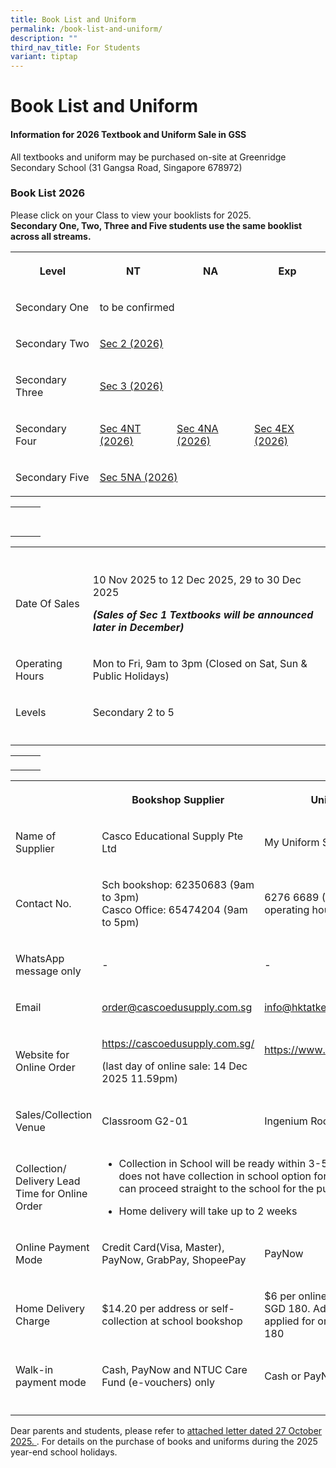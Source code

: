 ```yaml
---
title: Book List and Uniform
permalink: /book-list-and-uniform/
description: ""
third_nav_title: For Students
variant: tiptap
---
```

<h1><strong>Book List and Uniform</strong></h1>
<h4>Information for 2026 Textbook and Uniform Sale in GSS</h4>
<p>All textbooks and uniform may be purchased on-site at Greenridge Secondary
School (31 Gangsa Road, Singapore 678972)</p>
<h3>Book List 2026</h3>
<p>Please click on your Class to view your booklists for 2025.
<br><strong>Secondary One, Two, Three and Five students use the same booklist across all streams.</strong>
</p>
<table style="minWidth: 100px">
<colgroup>
<col>
<col>
<col>
<col>
</colgroup>
<tbody>
<tr>
<th rowspan="1" colspan="1">
<p>Level</p>
</th>
<th rowspan="1" colspan="1">
<p>NT</p>
</th>
<th rowspan="1" colspan="1">
<p>NA</p>
</th>
<th rowspan="1" colspan="1">
<p>Exp</p>
</th>
</tr>
<tr>
<td rowspan="1" colspan="1">
<p>Secondary One</p>
</td>
<td rowspan="1" colspan="3">
<p>to be confirmed</p>
</td>
</tr>
<tr>
<td rowspan="1" colspan="1">
<p>Secondary Two</p>
</td>
<td rowspan="1" colspan="3">
<p><a href="/files/Booklists 2026/GRSS_Booklist_2026_S2.pdf" rel="noopener nofollow" target="_blank">Sec 2 (2026)</a>
</p>
</td>
</tr>
<tr>
<td rowspan="1" colspan="1">
<p>Secondary Three</p>
</td>
<td rowspan="1" colspan="3">
<p><a href="/files/Booklists 2026/GRSS_Booklist_2026_S3.pdf" rel="noopener nofollow" target="_blank">Sec 3 (2026)</a>
</p>
</td>
</tr>
<tr>
<td rowspan="1" colspan="1">
<p>Secondary Four</p>
</td>
<td rowspan="1" colspan="1">
<p><a href="/files/Booklists 2026/GRSS_Booklist_2026_S4NT.pdf" rel="noopener nofollow" target="_blank">Sec 4NT (2026)</a>
</p>
</td>
<td rowspan="1" colspan="1">
<p><a href="/files/Booklists 2026/GRSS_Booklist_2026_S4NA.pdf" rel="noopener nofollow" target="_blank">Sec 4NA (2026)</a>
</p>
</td>
<td rowspan="1" colspan="1">
<p><a href="/files/Booklists 2026/GRSS_Booklist_2026_S4E.pdf" rel="noopener nofollow" target="_blank">Sec 4EX (2026)</a>
</p>
</td>
</tr>
<tr>
<td rowspan="1" colspan="1">
<p>Secondary Five</p>
</td>
<td rowspan="1" colspan="3">
<p><a href="/files/Booklists 2026/GRSS_Booklist_2026_S5NA.pdf" rel="noopener nofollow" target="_blank">Sec 5NA (2026)</a>
</p>
</td>
</tr>
</tbody>
</table>
<table style="minWidth: 75px">
<colgroup>
<col>
<col>
<col>
</colgroup>
<tbody>
<tr>
<th rowspan="1" colspan="1">
<p></p>
</th>
<th rowspan="1" colspan="1">
<p></p>
</th>
<th rowspan="1" colspan="1">
<p></p>
</th>
</tr>
<tr>
<td rowspan="1" colspan="1">
<p></p>
</td>
<td rowspan="1" colspan="1">
<p></p>
</td>
<td rowspan="1" colspan="1">
<p></p>
</td>
</tr>
</tbody>
</table>
<table style="minWidth: 50px">
<colgroup>
<col>
<col>
</colgroup>
<tbody>
<tr>
<th rowspan="1" colspan="1">
<p></p>
</th>
<th rowspan="1" colspan="1">
<p></p>
</th>
</tr>
<tr>
<td rowspan="1" colspan="1">
<p>Date Of Sales</p>
</td>
<td rowspan="1" colspan="1">
<p>10 Nov 2025 to 12 Dec 2025, 29 to 30 Dec 2025</p>
<p><strong><em>(Sales of Sec 1 Textbooks will be announced later in December)</em></strong>
</p>
</td>
</tr>
<tr>
<td rowspan="1" colspan="1">
<p>Operating Hours</p>
</td>
<td rowspan="1" colspan="1">
<p>Mon to Fri, 9am to 3pm (Closed on Sat, Sun &amp; Public Holidays)</p>
</td>
</tr>
<tr>
<td rowspan="1" colspan="1">
<p>Levels</p>
</td>
<td rowspan="1" colspan="1">
<p>Secondary 2 to 5</p>
</td>
</tr>
<tr>
<td rowspan="1" colspan="1">
<p></p>
</td>
<td rowspan="1" colspan="1">
<p></p>
</td>
</tr>
</tbody>
</table>
<table style="minWidth: 75px">
<colgroup>
<col>
<col>
<col>
</colgroup>
<tbody>
<tr>
<td rowspan="1" colspan="1">
<p></p>
</td>
<td rowspan="1" colspan="1">
<p></p>
</td>
<td rowspan="1" colspan="1">
<p></p>
</td>
</tr>
</tbody>
</table>
<table style="minWidth: 75px">
<colgroup>
<col>
<col>
<col>
</colgroup>
<tbody>
<tr>
<th rowspan="1" colspan="1">
<p></p>
</th>
<th rowspan="1" colspan="1">
<p>Bookshop Supplier</p>
</th>
<th rowspan="1" colspan="1">
<p>Uniform Supplier</p>
</th>
</tr>
<tr>
<td rowspan="1" colspan="1">
<p>Name of Supplier</p>
</td>
<td rowspan="1" colspan="1">
<p>Casco Educational Supply Pte Ltd</p>
</td>
<td rowspan="1" colspan="1">
<p>My Uniform Shop (Asia) Pte Ltd</p>
</td>
</tr>
<tr>
<td rowspan="1" colspan="1">
<p>Contact No.</p>
</td>
<td rowspan="1" colspan="1">
<p>Sch bookshop: 62350683 (9am to 3pm)
<br>Casco Office: 65474204 (9am to 5pm)</p>
</td>
<td rowspan="1" colspan="1">
<p>6276 6689 (Please call during operating hours only)</p>
</td>
</tr>
<tr>
<td rowspan="1" colspan="1">
<p>WhatsApp message only</p>
</td>
<td rowspan="1" colspan="1">
<p>-</p>
</td>
<td rowspan="1" colspan="1">
<p>-</p>
</td>
</tr>
<tr>
<td rowspan="1" colspan="1">
<p>Email</p>
</td>
<td rowspan="1" colspan="1">
<p><a href="order@cascoedusupply.com.sg" rel="noopener noreferrer nofollow" target="_blank">order@cascoedusupply.com.sg</a>
</p>
</td>
<td rowspan="1" colspan="1">
<p><a href="info@hktatkee.com.sg" rel="noopener noreferrer nofollow" target="_blank">info@hktatkee.com.sg</a>
</p>
</td>
</tr>
<tr>
<td rowspan="1" colspan="1">
<p>Website for Online Order</p>
</td>
<td rowspan="1" colspan="1">
<p><a href="https://cascoedusupply.com.sg/" rel="noopener noreferrer nofollow" target="_blank">https://cascoedusupply.com.sg/</a>
</p>
<p>(last day of online sale: 14 Dec 2025 11.59pm)</p>
</td>
<td rowspan="1" colspan="1">
<p><a href="https://www.myuniformshop.com.sg/" rel="noopener noreferrer nofollow" target="_blank">https://www.myuniformshop.com.sg/</a>
</p>
<p>&nbsp;</p>
</td>
</tr>
<tr>
<td rowspan="1" colspan="1">
<p>Sales/Collection Venue</p>
</td>
<td rowspan="1" colspan="1">
<p>Classroom G2-01</p>
</td>
<td rowspan="1" colspan="1">
<p>Ingenium Room D2-01/02</p>
</td>
</tr>
<tr>
<td rowspan="1" colspan="1">
<p>Collection/ Delivery Lead Time for Online Order</p>
</td>
<td rowspan="1" colspan="2">
<ul data-tight="true" class="tight">
<li>
<p>Collection in School will be ready within 3-5 working days (Uniform does
not have collection in school option for online order. Parents can proceed
straight to the school for the purchase)</p>
</li>
<li>
<p>Home delivery will take up to 2 weeks</p>
<p></p>
</li>
</ul>
</td>
</tr>
<tr>
<td rowspan="1" colspan="1">
<p>Online Payment Mode</p>
</td>
<td rowspan="1" colspan="1">
<p>Credit Card(Visa, Master), PayNow, GrabPay, ShopeePay</p>
</td>
<td rowspan="1" colspan="1">
<p>PayNow</p>
</td>
</tr>
<tr>
<td rowspan="1" colspan="1">
<p>Home Delivery Charge</p>
</td>
<td rowspan="1" colspan="1">
<p>$14.20 per address or self-collection at school bookshop</p>
</td>
<td rowspan="1" colspan="1">
<p>$6 per online order for orders below SGD 180. Additional charges will
be applied for orders exceeding SGD 180</p>
</td>
</tr>
<tr>
<td rowspan="1" colspan="1">
<p>Walk-in payment mode</p>
</td>
<td rowspan="1" colspan="1">
<p>Cash, PayNow and NTUC Care Fund (e-vouchers) only</p>
</td>
<td rowspan="1" colspan="1">
<p>Cash or PayNow only</p>
</td>
</tr>
<tr>
<td rowspan="1" colspan="1">
<p></p>
</td>
<td rowspan="1" colspan="1">
<p></p>
</td>
<td rowspan="1" colspan="1">
<p></p>
</td>
</tr>
</tbody>
</table>
<p>Dear parents and students, please refer to <a href="/files/Booklists 2026/2026_Year_End_Textbook_and_Uniform_Sale.pdf" rel="noopener nofollow" target="_blank">attached letter dated 27 October 2025. </a>.
For details on the purchase of books and uniforms during the 2025 year-end
school holidays.</p>